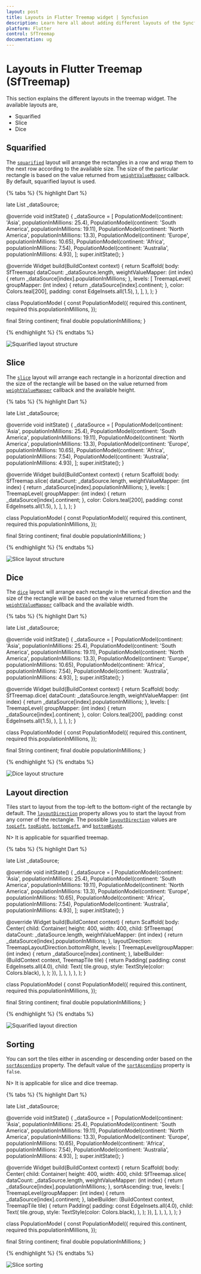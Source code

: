 ```yaml
---
layout: post
title: Layouts in Flutter Treemap widget | Syncfusion
description: Learn here all about adding different layouts of the Syncfusion Flutter Treemap (SfTreemap) widget and more.
platform: Flutter
control: SfTreemap
documentation: ug
---
```


# Layouts in Flutter Treemap (SfTreemap)

This section explains the different layouts in the treemap widget. The available layouts are,

* Squarified
* Slice
* Dice

## Squarified

The [`squarified`](https://pub.dev/documentation/syncfusion_flutter_treemap/latest/treemap/SfTreemap/SfTreemap.html) layout will arrange the rectangles in a row and wrap them to the next row according to the available size. The size of the particular rectangle is based on the value returned from [`weightValueMapper`](https://pub.dev/documentation/syncfusion_flutter_treemap/latest/treemap/SfTreemap/weightValueMapper.html) callback. By default, squarified layout is used.

{% tabs %}
{% highlight Dart %}

  late List<PopulationModel> _dataSource;

  @override
  void initState() {
    _dataSource = <PopulationModel>[
        PopulationModel(continent: 'Asia', populationInMillions: 25.4),
        PopulationModel(continent: 'South America', populationInMillions: 19.11),
        PopulationModel(continent: 'North America', populationInMillions: 13.3),
        PopulationModel(continent: 'Europe', populationInMillions: 10.65),
        PopulationModel(continent: 'Africa', populationInMillions: 7.54),
        PopulationModel(continent: 'Australia', populationInMillions: 4.93),
    ];
    super.initState();
  }

  @override
  Widget build(BuildContext context) {
    return Scaffold(
      body: SfTreemap(
          dataCount: _dataSource.length,
          weightValueMapper: (int index) {
            return _dataSource[index].populationInMillions;
          },
          levels: [
            TreemapLevel(
              groupMapper: (int index) {
                return _dataSource[index].continent;
              },
              color: Colors.teal[200],
              padding: const EdgeInsets.all(1.5),
            ),
          ],
        ),
    );
  }

class PopulationModel {
  const PopulationModel({
    required this.continent,
    required this.populationInMillions,
  });

  final String continent;
  final double populationInMillions;
}

{% endhighlight %}
{% endtabs %}

![Squarified layout structure](images/layout/squarified-layout.png)

## Slice

The [`slice`](https://pub.dev/documentation/syncfusion_flutter_treemap/latest/treemap/SfTreemap/SfTreemap.slice.html) layout will arrange each rectangle in a horizontal direction and the size of the rectangle will be based on the value returned from [`weightValueMapper`](https://pub.dev/documentation/syncfusion_flutter_treemap/latest/treemap/SfTreemap/weightValueMapper.html) callback and the available height.

{% tabs %}
{% highlight Dart %}

  late List<PopulationModel> _dataSource;

  @override
  void initState() {
    _dataSource = <PopulationModel>[
        PopulationModel(continent: 'Asia', populationInMillions: 25.4),
        PopulationModel(continent: 'South America', populationInMillions: 19.11),
        PopulationModel(continent: 'North America', populationInMillions: 13.3),
        PopulationModel(continent: 'Europe', populationInMillions: 10.65),
        PopulationModel(continent: 'Africa', populationInMillions: 7.54),
        PopulationModel(continent: 'Australia', populationInMillions: 4.93),
    ];
    super.initState();
  }

  @override
  Widget build(BuildContext context) {
    return Scaffold(
      body: SfTreemap.slice(
          dataCount: _dataSource.length,
          weightValueMapper: (int index) {
            return _dataSource[index].populationInMillions;
          },
          levels: [
            TreemapLevel(
              groupMapper: (int index) {
                return _dataSource[index].continent;
              },
              color: Colors.teal[200],
              padding: const EdgeInsets.all(1.5),
            ),
          ],
        ),
    );
  }

class PopulationModel {
  const PopulationModel({
    required this.continent,
    required this.populationInMillions,
  });

  final String continent;
  final double populationInMillions;
}

{% endhighlight %}
{% endtabs %}

![Slice layout structure](images/layout/slice-layout.png)

## Dice

The [`dice`](https://pub.dev/documentation/syncfusion_flutter_treemap/latest/treemap/SfTreemap/SfTreemap.dice.html) layout will arrange each rectangle in the vertical direction and the size of the rectangle will be based on the value returned from the [`weightValueMapper`](https://pub.dev/documentation/syncfusion_flutter_treemap/latest/treemap/SfTreemap/weightValueMapper.html) callback and the available width.

{% tabs %}
{% highlight Dart %}

  late List<PopulationModel> _dataSource;

  @override
  void initState() {
    _dataSource = <PopulationModel>[
        PopulationModel(continent: 'Asia', populationInMillions: 25.4),
        PopulationModel(continent: 'South America', populationInMillions: 19.11),
        PopulationModel(continent: 'North America', populationInMillions: 13.3),
        PopulationModel(continent: 'Europe', populationInMillions: 10.65),
        PopulationModel(continent: 'Africa', populationInMillions: 7.54),
        PopulationModel(continent: 'Australia', populationInMillions: 4.93),
    ];
    super.initState();
  }

  @override
  Widget build(BuildContext context) {
    return Scaffold(
      body: SfTreemap.dice(
          dataCount: _dataSource.length,
          weightValueMapper: (int index) {
            return _dataSource[index].populationInMillions;
          },
          levels: [
            TreemapLevel(
              groupMapper: (int index) {
                return _dataSource[index].continent;
              },
              color: Colors.teal[200],
              padding: const EdgeInsets.all(1.5),
            ),
          ],
        ),
    );
  }

class PopulationModel {
  const PopulationModel({
    required this.continent,
    required this.populationInMillions,
  });

  final String continent;
  final double populationInMillions;
}

{% endhighlight %}
{% endtabs %}

![Dice layout structure](images/layout/dice-layout.png)

## Layout direction

Tiles start to layout from the top-left to the bottom-right of the rectangle by default. The [`layoutDirection`](https://pub.dev/documentation/syncfusion_flutter_treemap/latest/treemap/SfTreemap/layoutDirection.html) property allows you to start the layout from any corner of the rectangle. The possible [`layoutDirection`](https://pub.dev/documentation/syncfusion_flutter_treemap/latest/treemap/SfTreemap/layoutDirection.html) values are [`topLeft`](https://pub.dev/documentation/syncfusion_flutter_treemap/latest/treemap/TreemapLayoutDirection.html#topLeft), [`topRight`](https://pub.dev/documentation/syncfusion_flutter_treemap/latest/treemap/TreemapLayoutDirection.html#topRight), [`bottomLeft`](https://pub.dev/documentation/syncfusion_flutter_treemap/latest/treemap/TreemapLayoutDirection.html#bottomLeft), and [`bottomRight`](https://pub.dev/documentation/syncfusion_flutter_treemap/latest/treemap/TreemapLayoutDirection.html#bottomRight).

N> It is applicable for squarified treemap.

{% tabs %}
{% highlight Dart %}

  late List<PopulationModel> _dataSource;

  @override
  void initState() {
    _dataSource = <PopulationModel>[
        PopulationModel(continent: 'Asia', populationInMillions: 25.4),
        PopulationModel(continent: 'South America', populationInMillions: 19.11),
        PopulationModel(continent: 'North America', populationInMillions: 13.3),
        PopulationModel(continent: 'Europe', populationInMillions: 10.65),
        PopulationModel(continent: 'Africa', populationInMillions: 7.54),
        PopulationModel(continent: 'Australia', populationInMillions: 4.93),
    ];
    super.initState();
  }

  @override
  Widget build(BuildContext context) {
    return Scaffold(
      body: Center(
          child: Container(
            height: 400,
            width: 400,
            child: SfTreemap(
              dataCount: _dataSource.length,
              weightValueMapper: (int index) {
                return _dataSource[index].populationInMillions;
              },
              layoutDirection: TreemapLayoutDirection.bottomRight,
              levels: [
                TreemapLevel(groupMapper: (int index) {
                  return _dataSource[index].continent;
                }, labelBuilder: (BuildContext context, TreemapTile tile) {
                  return Padding(
                    padding: const EdgeInsets.all(4.0),
                    child: Text(
                      tile.group,
                      style: TextStyle(color: Colors.black),
                    ),
                  );
                }),
              ],
            ),
          ),
      ),
    );
  }

class PopulationModel {
  const PopulationModel({
    required this.continent,
    required this.populationInMillions,
  });

  final String continent;
  final double populationInMillions;
}

{% endhighlight %}
{% endtabs %}

![Squarified layout direction](images/layout/squarified-layout-direction.png)

## Sorting

You can sort the tiles either in ascending or descending order based on the [`sortAscending`](https://pub.dev/documentation/syncfusion_flutter_treemap/latest/treemap/SfTreemap/sortAscending.html) property. The default value of the [`sortAscending`](https://pub.dev/documentation/syncfusion_flutter_treemap/latest/treemap/SfTreemap/sortAscending.html) property is `false`.

N> It is applicable for slice and dice treemap.

{% tabs %}
{% highlight Dart %}

  late List<PopulationModel> _dataSource;

  @override
  void initState() {
    _dataSource = <PopulationModel>[
        PopulationModel(continent: 'Asia', populationInMillions: 25.4),
        PopulationModel(continent: 'South America', populationInMillions: 19.11),
        PopulationModel(continent: 'North America', populationInMillions: 13.3),
        PopulationModel(continent: 'Europe', populationInMillions: 10.65),
        PopulationModel(continent: 'Africa', populationInMillions: 7.54),
        PopulationModel(continent: 'Australia', populationInMillions: 4.93),
    ];
    super.initState();
  }

  @override
  Widget build(BuildContext context) {
    return Scaffold(
      body: Center(
          child: Container(
            height: 400,
            width: 400,
            child: SfTreemap.slice(
              dataCount: _dataSource.length,
              weightValueMapper: (int index) {
                return _dataSource[index].populationInMillions;
              },
              sortAscending: true,
              levels: [
                TreemapLevel(groupMapper: (int index) {
                  return _dataSource[index].continent;
                }, labelBuilder: (BuildContext context, TreemapTile tile) {
                  return Padding(
                    padding: const EdgeInsets.all(4.0),
                    child: Text(
                      tile.group,
                      style: TextStyle(color: Colors.black),
                    ),
                  );
                }),
              ],
            ),
          ),
      ),
    );
  }

class PopulationModel {
  const PopulationModel({
    required this.continent,
    required this.populationInMillions,
  });

  final String continent;
  final double populationInMillions;
}

{% endhighlight %}
{% endtabs %}

![Slice sorting](images/layout/slice-sorting.png)